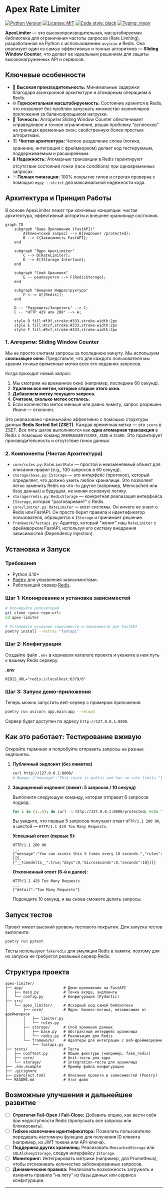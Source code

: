 # Apex Rate Limiter

[![Python Version](https://img.shields.io/badge/python-3.10+-blue.svg)](https://www.python.org/downloads/)
[![License: MIT](https://img.shields.io/badge/License-MIT-yellow.svg)](https://opensource.org/licenses/MIT)
[![Code style: black](https://img.shields.io/badge/code%20style-black-000000.svg)](https://github.com/psf/black)
[![Typing: mypy](https://img.shields.io/badge/typing-strict-blue.svg)](http://mypy-lang.org/)

**ApexLimiter** — это высокопроизводительная, масштабируемая библиотека для ограничения частоты запросов (Rate Limiting), разработанная на Python с использованием `asyncio` и Redis. Она реализует один из самых эффективных и точных алгоритмов — **Sliding Window Counter**, что делает ее идеальным решением для защиты высоконагруженных API и сервисов.

## Ключевые особенности

-   🚀 **Высокая производительность:** Минимальные задержки благодаря асинхронной архитектуре и атомарным операциям в Redis.
-   🌐 **Горизонтальная масштабируемость:** Состояние хранится в Redis, что позволяет без проблем запускать множество экземпляров приложения за балансировщиком нагрузки.
-   🎯 **Точность:** Алгоритм Sliding Window Counter обеспечивает справедливое и точное ограничение, решая проблему "всплесков" на границах временных окон, свойственную более простым алгоритмам.
-   🏗️ **Чистая архитектура:** Четкое разделение слоев (логика, хранение, интеграция с фреймворком) делает код тестируемым, поддерживаемым и расширяемым.
-   🔒 **Надежность:** Атомарные транзакции в Redis гарантируют отсутствие состояний гонки (race conditions) при одновременных запросах.
-   ✨ **Полная типизация:** 100% покрытие типов и строгая проверка с помощью `mypy --strict` для максимальной надежности кода.

## Архитектура и Принцип Работы

В основе ApexLimiter лежат три ключевых концепции: чистая архитектура, эффективный алгоритм и внешнее хранилище состояния.

```mermaid
graph TD
    subgraph "Ваше Приложение (FastAPI)"
        A[Клиентский запрос] --> B{Эндпоинт /protected};
        B --> C{Зависимость FastAPI};
    end

    subgraph "Ядро ApexLimiter"
        C --> D[RateLimiter];
        D --> E[IStorage Interface];
    end

    subgraph "Слой Хранения"
        E -- реализуется --> F[RedisStorage];
    end

    subgraph "Внешняя Инфраструктура"
        F <--> G[(Redis)];
    end

    D -- "Разрешить/Запретить" --> C;
    C -- "HTTP 429 или 200" --> A;

    style D fill:#f9f,stroke:#333,stroke-width:2px
    style E fill:#ccf,stroke:#333,stroke-width:2px
    style F fill:#9cf,stroke:#333,stroke-width:2px
```

### 1. Алгоритм: Sliding Window Counter

Мы не просто считаем запросы за последнюю минуту. Мы используем **скользящее окно**. Представьте, что для каждого пользователя мы храним точные временные метки всех его недавних запросов.

Когда приходит новый запрос:
1.  Мы смотрим на временное окно (например, последние 60 секунд).
2.  **Удаляем все метки, которые старше этого окна.**
3.  **Добавляем метку текущего запроса.**
4.  **Считаем, сколько меток осталось.**
5.  Если количество меток меньше или равно лимиту, запрос разрешен. Иначе — отклонен.

Это реализовано чрезвычайно эффективно с помощью структуры данных **Redis Sorted Set (ZSET)**. Каждая временная метка — это `score` в ZSET. Все пять шагов выполняются как **одна атомарная транзакция** в Redis с помощью команд `ZREMRANGEBYSCORE`, `ZADD` и `ZCARD`. Это гарантирует производительность и отсутствие гонок данных.

### 2. Компоненты (Чистая Архитектура)

-   `core/rules.py`: `RateLimitRule` — простой и неизменяемый объект для описания правил (e.g., 100 запросов в 60 секунд).
-   `storage/base.py`: `IStorage` — это *интерфейс* (протокол), который определяет, что должно уметь любое хранилище. Это позволяет легко заменить Redis на что-то другое (например, Memcached или базу данных) в будущем, не меняя основную логику.
-   `storage/redis.py`: `RedisStorage` — конкретная реализация интерфейса `IStorage`, которая "разговаривает" с Redis.
-   `core/limiter.py`: `RateLimiter` — мозг системы. Он ничего не знает о Redis или FastAPI. Он просто берет правила и идентификатор пользователя, обращается к `IStorage` и принимает решение.
-   `framework/fastapi.py`: Адаптер, который "женит" наш `RateLimiter` с фреймворком FastAPI, используя его систему внедрения зависимостей (Dependency Injection).

## Установка и Запуск

### Требования

-   Python 3.10+
-   [Poetry](https://python-poetry.org/docs/#installation) для управления зависимостями.
-   Работающий сервер [Redis](https://redis.io/docs/getting-started/).

### Шаг 1: Клонирование и установка зависимостей

```bash
# Клонируйте репозиторий
git clone <your-repo-url>
cd apex-limiter

# Установите основные зависимости и зависимости для FastAPI
poetry install --extras "fastapi"
```

### Шаг 2: Конфигурация

Создайте файл `.env` в корневом каталоге проекта и укажите в нем путь к вашему Redis серверу.

**.env**
```env
REDIS_URL="redis://localhost:6379/0"
```

### Шаг 3: Запуск демо-приложения

Теперь можно запустить веб-сервер с примером приложения:

```bash
poetry run uvicorn app.main:app --reload
```

Сервер будет доступен по адресу `http://127.0.0.1:8000`.

## Как это работает: Тестирование вживую

Откройте терминал и попробуйте отправить запросы на разные эндпоинты.

1.  **Публичный эндпоинт (без лимитов)**
    ```bash
    curl http://127.0.0.1:8000/
    # Вывод: {"message":"This route is public and has no rate limits."}
    ```

2.  **Защищенный эндпоинт (лимит: 5 запросов / 10 секунд)**

    Выполните следующую команду, которая отправит 6 запросов подряд:
    ```bash
    for i in {1..6}; do curl -i http://127.0.0.1:8000/protected; echo ""; done
    ```

    Вы увидите, что первые 5 запросов получают ответ `HTTP/1.1 200 OK`, а шестой — `HTTP/1.1 429 Too Many Requests`.

    **Успешный ответ (первые 5):**
    ```http
    HTTP/1.1 200 OK
    ...
    {"message":"You can access this 5 times every 10 seconds.","rules":[[5,{"__timedelta__":true,"days":0,"microseconds":0,"seconds":10}]]}
    ```

    **Отклоненный ответ (6-й и далее):**
    ```http
    HTTP/1.1 429 Too Many Requests
    ...
    {"detail":"Too Many Requests"}
    ```

    Подождите 10 секунд, и вы снова сможете делать запросы.

## Запуск тестов

Проект имеет высокий уровень тестового покрытия. Для запуска тестов выполните:

```bash
poetry run pytest
```

Тесты используют `fakeredis` для эмуляции Redis в памяти, поэтому для их запуска не требуется реальный сервер Redis.

## Структура проекта

```
apex-limiter/
├── app/                  # Демо-приложение на FastAPI
│   ├── main.py           # Точка входа, эндпоинты
│   └── config.py         # Конфигурация (Pydantic)
├── src/
│   └── apex_limiter/     # Исходный код самой библиотеки
│       ├── core/         # Ядро: бизнес-логика, независимая от фреймворков
│       │   ├── limiter.py
│       │   └── rules.py
│       ├── storage/      # Слой хранения данных
│       │   ├── base.py   # Абстрактный интерфейс хранилища
│       │   └── redis.py  # Реализация для Redis
│       └── framework/    # Адаптеры для интеграции с веб-фреймворками
│           └── fastapi.py
├── tests/                # Тесты
│   ├── conftest.py       # Общие фикстуры (например, fake_redis)
│   ├── core/             # Unit-тесты для ядра
│   └── storage/          # Integration-тесты для хранилища
├── .env.example          # Пример файла конфигурации
├── .gitignore
├── pyproject.toml        # Описание проекта и зависимостей (Poetry)
└── README.md             # Этот файл
```

## Возможные улучшения и дальнейшее развитие

-   [ ] **Стратегия Fail-Open / Fail-Close:** Добавить опцию, как вести себя при недоступности Redis (пропускать все запросы или блокировать).
-   [ ] **Гибкое извлечение идентификатора:** Позволить пользователю передавать кастомную функцию для получения ID клиента (например, из JWT токена или API-ключа).
-   [ ] **Поддержка других хранилищ:** Реализовать `MemcachedStorage` или `SQLAlchemyStorage`, следуя интерфейсу `IStorage`.
-   [ ] **Мониторинг:** Интегрировать метрики (например, для Prometheus), чтобы отслеживать количество заблокированных запросов.
-   [ ] **Динамические правила:** Реализовать возможность загружать и изменять правила "на лету" из базы данных или сервиса конфигурации.

---
